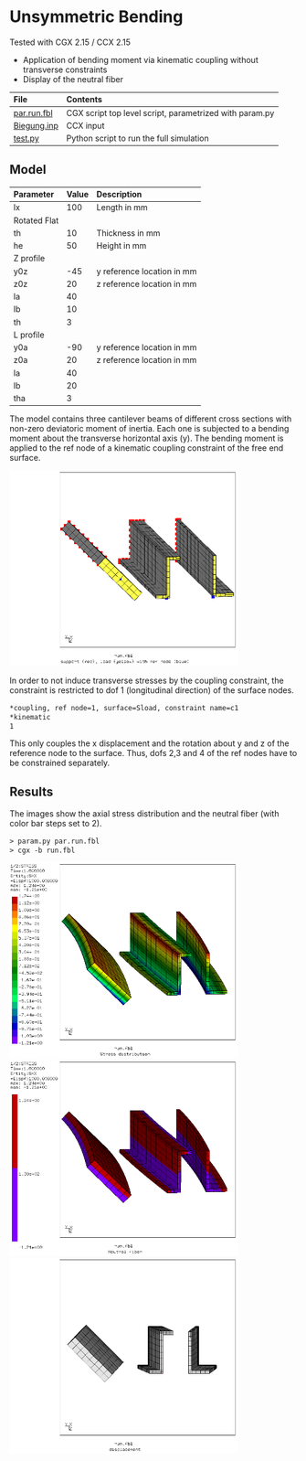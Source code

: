 # Unsymmetric Bending
Tested with CGX 2.15 / CCX 2.15

+ Application of bending moment via kinematic coupling without transverse constraints
+ Display of the neutral fiber

File                           | Contents    
:-------------                | :-------------
[par.run.fbl](par.run.fbl)    | CGX script top level script, parametrized with param.py
[Biegung.inp](Biegung.inp)    | CCX input
[test.py](test.py)            | Python script to run the full simulation

## Model

Parameter | Value | Description
:--       | :--   |:--
lx        | 100   | Length in mm
Rotated Flat |        |
th        | 10    | Thickness in mm
he        | 50    | Height in mm
Z profile          |       |
y0z       | -45   | y reference location in mm
z0z       | 20    | z reference location in mm
la        | 40    |
lb        | 10    |
th        | 3     |
L profile          |       |
y0a       | -90   | y reference location in mm
z0a       | 20    | z reference location in mm
la        | 40    |
lb        | 20    |
tha       | 3     |


The model contains three cantilever beams of different cross sections with non-zero deviatoric moment of inertia. Each one is subjected to a bending moment about the transverse horizontal axis (y).
The bending moment is applied to the ref node of a kinematic coupling constraint of the free end surface.

<img src="Refs/mesh.png" width="400">

In order to not induce transverse stresses by the coupling constraint, the constraint is restricted to dof 1 (longitudinal direction) of the surface nodes.
```
*coupling, ref node=1, surface=Sload, constraint name=c1
*kinematic
1
```
This only couples the x displacement and the rotation about y and z of the reference node to the surface. Thus, dofs 2,3 and 4 of the ref nodes have to be constrained separately.

## Results

The images show the axial stress distribution and the neutral fiber (with color bar steps set to 2).
```
> param.py par.run.fbl
> cgx -b run.fbl
```
<img src="Refs/sxx.png"  width="400" title="Longitudinal stress."><img src="Refs/neutral.png"  width="400" title="Neutral fiber">
<img src="Refs/disp.png"  width="400" title="Displacement">
